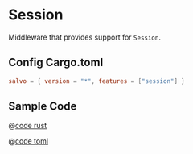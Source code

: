 # Session

Middleware that provides support for `Session`.

## Config Cargo.toml

```toml
salvo = { version = "*", features = ["session"] }
```

## Sample Code

<CodeGroup>
<CodeGroupItem title="main.rs" active>

@[code rust](../../codes/session-login/src/main.rs)

</CodeGroupItem>
<CodeGroupItem title="Cargo.toml">

@[code toml](../../codes/session-login/Cargo.toml)

</CodeGroupItem>
</CodeGroup>
